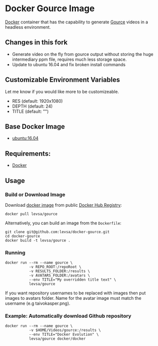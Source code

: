 # Docker Gource Image

[Docker](https://www.docker.com) container that has the capability to generate [Gource](https://code.google.com/p/gource) videos in a headless environment.

## Changes in this fork

- Generate video on the fly from gource output without storing the huge intermediary ppm file, requires much less storage space.
- Update to ubuntu 16.04 and fix broken install commands

## Customizable Environment Variables
Let me know if you would like more to be customizeable.

+ RES (default: 1920x1080)
+ DEPTH (default: 24)
+ TITLE (default: "")

## Base Docker Image

- [ubuntu:16.04](https://registry.hub.docker.com/_/ubuntu/)

## Requirements:

- [Docker](http://www.docker.com/)

## Usage

### Build or Download Image

Download [docker image](https://hub.docker.com/r/levsa/gource/) from public [Docker Hub Registry](https://hub.docker.com/):

    docker pull levsa/gource

Alternatively, you can build an image from the `Dockerfile`:

    git clone git@github.com:levsa/docker-gource.git
    cd docker-gource
    docker build -t levsa/gource .

### Running

    docker run --rm --name gource \
               -v REPO_ROOT:/repoRoot \
               -v RESULTS_FOLDER:/results \
               -v AVATARS_FOLDER:/avatars \
               --env TITLE="My overridden title text" \
               levsa/gource

If you want repository usernames to be replaced with images then put images to avatars folder.
Name for the avatar image must match the username (e.g taivokasper.png).

### Example: Automatically download Github repository

    docker run --rm --name gource \
               -v $HOME/Videos/gource:/results \
               --env TITLE="Docker Evolution" \
               levsa/gource docker/docker
